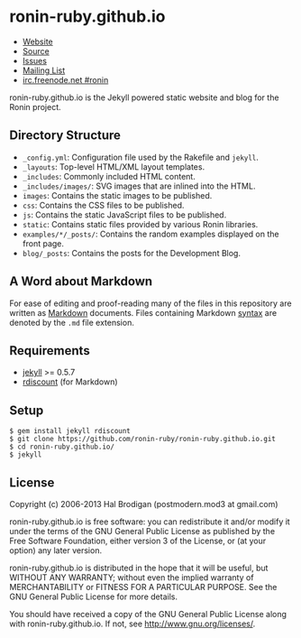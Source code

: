 # ronin-ruby.github.io

* [Website](http://ronin-ruby.github.io)
* [Source](https://github.com/ronin-ruby/ronin-ruby.github.io)
* [Issues](https://github.com/ronin-ruby/ronin-ruby.github.io/issues)
* [Mailing List](http://groups.google.com/group/ronin-ruby)
* [irc.freenode.net #ronin](http://webchat.freenode.net/?channels=ronin&uio=Mj10cnVldd)

ronin-ruby.github.io is the Jekyll powered static website and blog for the
Ronin project.

## Directory Structure

* `_config.yml`: Configuration file used by the Rakefile and `jekyll`.
* `_layouts`: Top-level HTML/XML layout templates.
* `_includes`: Commonly included HTML content.
* `_includes/images/`: SVG images that are inlined into the HTML.
* `images`: Contains the static images to be published.
* `css`: Contains the CSS files to be published.
* `js`: Contains the static JavaScript files to be published.
* `static`: Contains static files provided by various Ronin libraries.
* `examples/*/_posts/`: Contains the random examples displayed on the
  front page.
* `blog/_posts`: Contains the posts for the Development Blog.

## A Word about Markdown

For ease of editing and proof-reading many of the files in this repository
are written as [Markdown] documents. Files containing Markdown [syntax] are
denoted by the `.md` file extension.

## Requirements

* [jekyll] >= 0.5.7
* [rdiscount] (for Markdown)

## Setup

    $ gem install jekyll rdiscount
    $ git clone https://github.com/ronin-ruby/ronin-ruby.github.io.git
    $ cd ronin-ruby.github.io/
    $ jekyll

## License

Copyright (c) 2006-2013 Hal Brodigan (postmodern.mod3 at gmail.com)

ronin-ruby.github.io is free software: you can redistribute it and/or
modify it under the terms of the GNU General Public License as published by
the Free Software Foundation, either version 3 of the License, or
(at your option) any later version.

ronin-ruby.github.io is distributed in the hope that it will be useful,
but WITHOUT ANY WARRANTY; without even the implied warranty of
MERCHANTABILITY or FITNESS FOR A PARTICULAR PURPOSE.  See the
GNU General Public License for more details.

You should have received a copy of the GNU General Public License
along with ronin-ruby.github.io.  If not, see
<http://www.gnu.org/licenses/>.

[Markdown]: http://en.wikipedia.org/wiki/Markdown
[syntax]: http://daringfireball.net/projects/markdown/basics

[jekyll]: https://github.com/mojombo/jekyll#readme
[rdiscount]: https://github.com/rtomayko/rdiscount#readme
